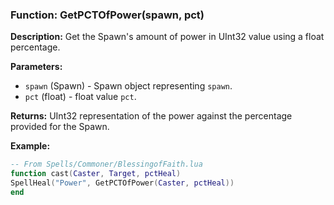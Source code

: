### Function: GetPCTOfPower(spawn, pct)

**Description:**
Get the Spawn's amount of power in UInt32 value using a float percentage.

**Parameters:**
- `spawn` (Spawn) - Spawn object representing `spawn`.
- `pct` (float) - float value `pct`.

**Returns:** UInt32 representation of the power against the percentage provided for the Spawn.

**Example:**

```lua
-- From Spells/Commoner/BlessingofFaith.lua
function cast(Caster, Target, pctHeal)
SpellHeal("Power", GetPCTOfPower(Caster, pctHeal))
end
```
